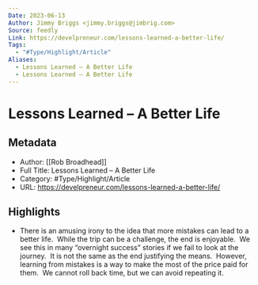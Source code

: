 ```yaml
---
Date: 2023-06-13
Author: Jimmy Briggs <jimmy.briggs@jimbrig.com>
Source: feedly
Link: https://develpreneur.com/lessons-learned-a-better-life/
Tags:
  - "#Type/Highlight/Article"
Aliases:
  - Lessons Learned – A Better Life
  - Lessons Learned – A Better Life
---
```

# Lessons Learned – A Better Life

## Metadata
- Author: [[Rob Broadhead]]
- Full Title: Lessons Learned – A Better Life
- Category: #Type/Highlight/Article
- URL: https://develpreneur.com/lessons-learned-a-better-life/

## Highlights
- There is an amusing irony to the idea that more mistakes can lead to a better life.  While the trip can be a challenge, the end is enjoyable.  We see this in many “overnight success” stories if we fail to look at the journey.  It is not the same as the end justifying the means.  However, learning from mistakes is a way to make the most of the price paid for them.  We cannot roll back time, but we can avoid repeating it.
